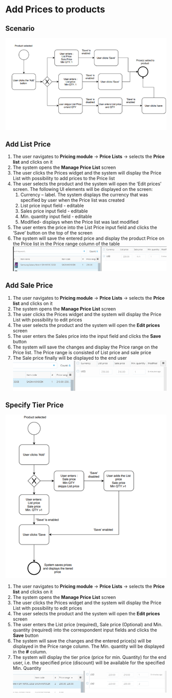 # Add Prices to products

## Scenario

![Add Prices to products](/docs/media/diagram-add-prices-to-products.png)

## Add List Price

1. The user navigates to **Pricing module** &rightarrow; **Price Lists** &rightarrow; selects the **Price list** and clicks on it
1. The system opens the **Manage Price List** screen
1. The user clicks the Prices widget and the system will display the Price List with possibility to add prices to the Price list
1. The user selects the product and the system will open the ‘Edit prices’ screen. The following UI elements will be displayed on the screen:
    1. Currency – label. The system displays the currency that was specified by user when the Price list was created
    1. List price input field - editable
    1. Sales price input field - editable
    1. Min. quantity input field - editable
    1. Modified- displays when the Price list was last modified
1. The user enters the price into the List Price input field and clicks the ‘Save’ button on the top of the screen
1. The system will save the entered price and display the product Price on the Price list in the Price range column of the table
![Price range column](/docs/media/screen-price-range-column.png)

## Add Sale Price

1. The user navigates to **Pricing module** &rightarrow; **Price Lists** &rightarrow; selects the **Price list** and clicks on it
1. The system opens the **Manage Price List** screen
1. The user clicks the Prices widget and the system will display the Price List with possibility to edit prices
1. The user selects the product and the system will open the **Edit prices** screen
1. The user enters the Sales price into the input field and clicks the **Save** button
1. The system will save the changes and display the Price range on the Price list. The Price range is consisted of List price and sale price
1. The Sale price finally will be displayed to the end user
![Sale price](/docs/media/screen-sale-price.png)

## Specify Tier Price

![Specify Tier Price](/docs/media/diagram-specify-tier-price.png)

1. The user navigates to **Pricing module** &rightarrow; **Price Lists** &rightarrow; selects the **Price list** and clicks on it
1. The system opens the **Manage Price List** screen
1. The user clicks the Prices widget and the system will display the Price List with possibility to edit prices
1. The user selects the product and the system will open the **Edit prices** screen
1. The user enters the List price (required), Sale price (Optional) and Min. quantity (required) into the correspondent input fields and clicks the **Save** button
1. The system will save the changes and the entered price(s) will be displayed in the Price range column. The Min. quantity will be displayed in the **#** column.
1. The system will display the tier price (price for min. Quantity) for the end user, i.e. the specified price (discount) will be available for the specified Min. Quantity
![Specified Price](/docs/media/screen-specified-price.png)
